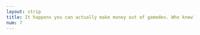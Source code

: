 ```yaml
---
layout: strip
title: It happens you can actually make money out of gamedev. Who knew?
num: 7
---
```

